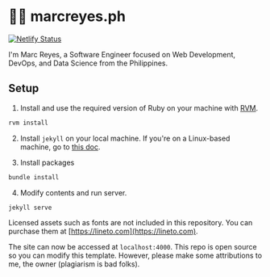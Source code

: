 # 👨‍💻 marcreyes.ph
[![Netlify Status](https://api.netlify.com/api/v1/badges/be1b5bd7-c071-47a9-8316-4fd2db772226/deploy-status)](https://app.netlify.com/sites/marcreyesph-gh-page/deploys)


I'm Marc Reyes, a Software Engineer focused on Web Development, DevOps, and Data Science from the Philippines.

## Setup
1. Install and use the required version of Ruby on your machine with [RVM](https://rvm.io/).
```sh
rvm install
```

2. Install `jekyll` on your local machine. If you're on a Linux-based machine, go to [this doc](https://jekyllrb.com/docs/installation/ubuntu/).

3. Install packages
```sh
bundle install
```

4. Modify contents and run server.
```sh
jekyll serve
```

Licensed assets such as fonts are not included in this repository. You can purchase them at [https://lineto.com](https://lineto.com).

The site can now be accessed at `localhost:4000`. This repo is open source so you can modify this template. However, please make some attributions to me, the owner (plagiarism is bad folks).
